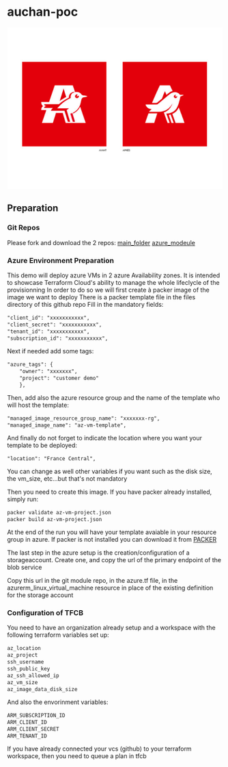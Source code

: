 # auchan-poc

![auchan_logo](https://github.com/jpapazian2000/az-vm-deployment/blob/master/images/auchan_logo.jpg)

## Preparation

### Git Repos
Please fork and download the 2 repos:
[main_folder](https://github.com/jpapazian2000/az-vm-deployment)
[azure_modeule](https://github.com/jpapazian2000/terraform-azurerm-jpapazian-az-vm)

### Azure Environment Preparation
This demo will deploy azure VMs in 2 azure Availability zones.
It is intended to showcase Terraform Cloud's ability to manage the whole lifeclycle of the provisionning
In order to do so we will first create à packer image of the image we want to deploy
There is a packer template file in the files directory of this github repo
Fill in the mandatory fields:
```
"client_id": "xxxxxxxxxxx",
"client_secret": "xxxxxxxxxxx",
"tenant_id": "xxxxxxxxxxx",
"subscription_id": "xxxxxxxxxxx",
```
Next if needed add some tags:
```
"azure_tags": {
    "owner": "xxxxxxx",
    "project": "customer demo"
    },
```
Then, add also the azure resource group and the name of the template who will host the template:
```
"managed_image_resource_group_name": "xxxxxxx-rg",
"managed_image_name": "az-vm-template",
```

And finally do not forget to indicate the location where you want your template to be deployed:
```
"location": "France Central",
```
You can change as well other variables if you want such as the disk size, the vm_size, etc...but that's not mandatory

Then you need to create this image.
If you have packer already installed, simply run:
```
packer validate az-vm-project.json
packer build az-vm-project.json
```
At the end of the run you will have your template avaiable in your resource group in azure.
If packer is not installed you can download it from [PACKER](https://www.packer.io/downloads)

The last step in the azure setup is the creation/configuration of a storageaccount.
Create one, and copy the url of the primary endpoint of the blob service

Copy this url in the git module repo, in the azure.tf file, in the azurerm_linux_virtual_machine resource in place of the existing definition for the storage account

### Configuration of TFCB

You need to have an organization already setup and a workspace with the following terraform variables set up:
```
az_location
az_project
ssh_username
ssh_public_key
az_ssh_allowed_ip
az_vm_size
az_image_data_disk_size
```
And also the envorinment variables:
```
ARM_SUBSCRIPTION_ID
ARM_CLIENT_ID
ARM_CLIENT_SECRET
ARM_TENANT_ID
````

If you have already connected your vcs (github) to your terraform workspace, then you need to queue a plan in tfcb

